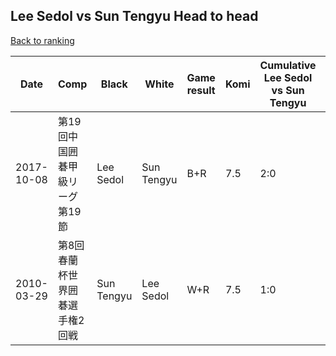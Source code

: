 ## Lee Sedol vs Sun Tengyu Head to head

[Back to ranking](../../index.md)




| **Date** | **Comp** | **Black** | **White** | **Game result** | **Komi** | **Cumulative Lee Sedol vs Sun Tengyu** | **Lee Sedol streak** | **Sun Tengyu streak** | 
| --- | --- | --- | --- | --- | --- | --- | --- | --- |
| 2017-10-08 | 第19回中国囲碁甲級リーグ第19節 | Lee Sedol | Sun Tengyu | B+R | 7.5 | 2:0 | 2 | 0 | 
| 2010-03-29 | 第8回春蘭杯世界囲碁選手権2回戦 | Sun Tengyu | Lee Sedol | W+R | 7.5 | 1:0 | 1 | 0 |




